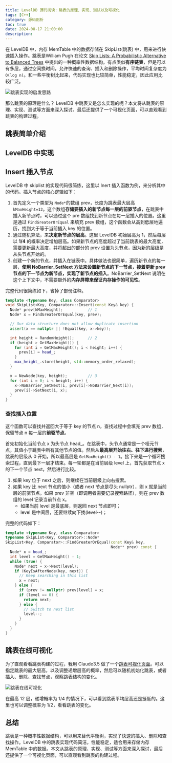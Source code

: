 ```yaml
---
title: LevelDB 源码阅读：跳表的原理、实现、测试以及可视化
tags: [C++]
category: 源码剖析
toc: true
date: 2024-08-17 21:00:00
description: 
---
```


在 LevelDB 中，内存 MemTable 中的数据存储在 SkipList(跳表) 中，用来进行快速插入操作。跳表是William Pugh 在论文 [Skip Lists: A Probabilistic Alternative to Balanced Trees](https://15721.courses.cs.cmu.edu/spring2018/papers/08-oltpindexes1/pugh-skiplists-cacm1990.pdf) 中提出的一种概率性数据结构。有点类似**有序链表**，但是可以有多层，通过空间换时间，允许快速的查询、插入和删除操作，平均时间复杂度为 `O(log n)`。和一些平衡树比起来，代码实现也比较简单，性能稳定，因此应用比较广泛。

![跳表实现的启发思路](https://slefboot-1251736664.file.myqcloud.com/20240321_leveldb_source_skiplist.png)

那么跳表的原理是什么？ LevelDB 中跳表又是怎么实现的呢？本文将从跳表的原理、实现、测试等方面来深入探讨。最后还提供了一个可视化页面，可以直观看到跳表的构建过程。

<!-- more -->

## 跳表简单介绍


## LevelDB 中实现


## Insert 插入节点

LevelDB 中 skiplist 的实现代码很简练，这里以 Inert 插入函数为例，来分析其中的代码。插入节点的核心逻辑如下：

1. 首先定义一个类型为 `Node*`的数组 prev，长度为跳表最大层高 `kMaxHeight=12`。这个数组**存储要插入的新节点每一层的前驱节点**，在跳表中插入新节点时，可以通过这个 pre 数组找到新节点在每一层插入的位置。这里是通过 `FindGreaterOrEqual` 来填充 prev 数组，这个函数会从高到低层地遍历，找到大于等于当前插入 key 的位置。
2. 通过随机算法，来**决定新节点的层高**。这里 LevelDB 初始层高为 1，然后每层以 **1/4** 的概率决定增加层高。如果新节点的高度超过了当前跳表的最大高度，需要更新最大高度，并将超出的部分的 prev 设置为头节点，因为新的层级是从头节点开始的。
3. 创建一个新的节点，并插入在链表中。具体做法也很简单，遍历新节点的每一层，**使用 NoBarrier_SetNext 方法来设置新节点的下一节点，接着更新 prev 节点的下一节点为新节点，实现了新节点的插入**。NoBarrier_SetNext 说明在这个上下文中，不需要额外的**内存屏障来保证内存操作的可见性**。

完整代码很简练如下，省掉了部份注释。

```cpp
template <typename Key, class Comparator>
void SkipList<Key, Comparator>::Insert(const Key& key) {
  Node* prev[kMaxHeight];           // 1
  Node* x = FindGreaterOrEqual(key, prev);

  // Our data structure does not allow duplicate insertion
  assert(x == nullptr || !Equal(key, x->key));

  int height = RandomHeight();      // 2
  if (height > GetMaxHeight()) {
    for (int i = GetMaxHeight(); i < height; i++) {
      prev[i] = head_;
    }
    max_height_.store(height, std::memory_order_relaxed);
  }

  x = NewNode(key, height);         // 3
  for (int i = 0; i < height; i++) {
    x->NoBarrier_SetNext(i, prev[i]->NoBarrier_Next(i));
    prev[i]->SetNext(i, x);
  }
}
```

### 查找插入位置

这个函数可以查找并返回大于等于 key 的节点 n，查找过程中会填充 prev 数组，保留节点 n 每一层的**前驱节点**。

首先初始化当前节点 x 为头节点 head_。在跳表中，头节点通常是一个哑元节点，其值小于跳表中所有其他节点的值。然后从**最高层开始往右、往下进行搜索**，跳表的层级从 0 开始，所以最高层是 `GetMaxHeight() - 1`。接下来是一个循环搜索过程，直到最下一层才结束。每一轮都是在当前层级 level 上，首先获取节点 x 的下一个节点 next，然后进行比较。

1. 如果 key 位于 next 之后，则继续在当前层级上向右搜索。
2. 如果 key 比 next 节点的值小（或者 next 节点是尽头 nullptr），则 x 就是当前层的前驱节点。如果 prev 非空（即调用者需要记录搜索路径），则在 prev 数组的 level 记录当前节点 x。
   - 如果当前 level 是最底层，则返回 next 节点即可；
   - level 是中间层，还要继续向下找(level--)；

完整的代码如下：

```cpp
template <typename Key, class Comparator>
typename SkipList<Key, Comparator>::Node*
SkipList<Key, Comparator>::FindGreaterOrEqual(const Key& key,
                                              Node** prev) const {
  Node* x = head_;
  int level = GetMaxHeight() - 1;
  while (true) {
    Node* next = x->Next(level);
    if (KeyIsAfterNode(key, next)) {
      // Keep searching in this list
      x = next;
    } else {
      if (prev != nullptr) prev[level] = x;
      if (level == 0) {
        return next;
      } else {
        // Switch to next list
        level--;
      }
    }
  }
}
```

## 跳表在线可视化

为了直观看看跳表构建的过程，我用 Claude3.5 做了一个[跳表可视化页面](https://gallery.selfboot.cn/en/algorithms/skiplist)。可以指定跳表的最大层高，以及调整递增层高的概率，然后可以随机初始化跳表，或者插入、删除、查找节点，观察跳表结构的变化。 

![跳表在线可视化](https://slefboot-1251736664.file.myqcloud.com/20240815_leveldb_source_skiplist_visualization.png)

在最高 12 层，递增概率为 1/4 的情况下，可以看到跳表平均层高还是挺低的。这里也可以调整概率为 1/2，看看跳表的变化。

## 总结

跳表是一种概率性数据结构，可以用来替代平衡树，实现了快速的插入、删除和查找操作。LevelDB 中的跳表实现代码简洁，性能稳定，适合用来存储内存 MemTable 中的数据。本文从跳表的原理、实现、测试等方面来深入探讨，最后还提供了一个可视化页面，可以直观看到跳表的构建过程。